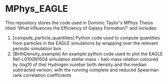 # MPhys_EAGLE

This repository stores the code used in Dominic Taylor's MPhys Thesis titled 'What Influences the Efficiency of Galaxy Formation?' and includes:

1) [compute_particle_quantities] Python code used to compute quantities from particles in the EAGLE simulations by wrapping over the relevant periodic simulation box
2) [BirthDensity_example] An example python code used to plot the EAGLE Ref-L0100N1504 simulation stellar mass - halo mass relation coloured by (log10 of the) Hydrogen number birth density and the median subtracted version, with the running complete and reduced Spearman rank correlation coefficients
